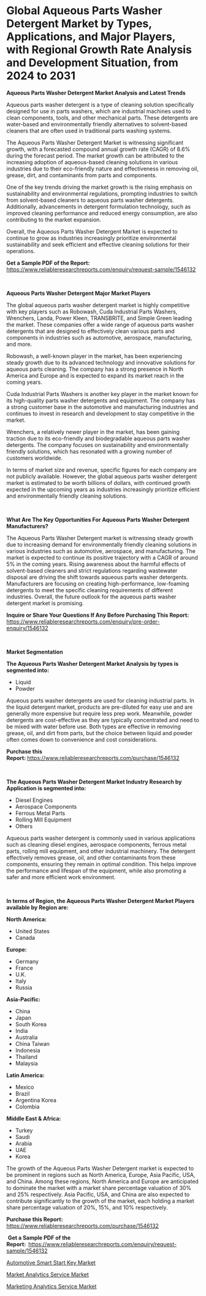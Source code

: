 <p><h1>Global Aqueous Parts Washer Detergent Market by Types, Applications, and Major Players, with Regional Growth Rate Analysis and Development Situation, from 2024 to 2031</h1></p><p><strong>Aqueous Parts Washer Detergent Market Analysis and Latest Trends</strong></p>
<p><p>Aqueous parts washer detergent is a type of cleaning solution specifically designed for use in parts washers, which are industrial machines used to clean components, tools, and other mechanical parts. These detergents are water-based and environmentally friendly alternatives to solvent-based cleaners that are often used in traditional parts washing systems.</p><p>The Aqueous Parts Washer Detergent Market is witnessing significant growth, with a forecasted compound annual growth rate (CAGR) of 8.6% during the forecast period. The market growth can be attributed to the increasing adoption of aqueous-based cleaning solutions in various industries due to their eco-friendly nature and effectiveness in removing oil, grease, dirt, and contaminants from parts and components.</p><p>One of the key trends driving the market growth is the rising emphasis on sustainability and environmental regulations, prompting industries to switch from solvent-based cleaners to aqueous parts washer detergents. Additionally, advancements in detergent formulation technology, such as improved cleaning performance and reduced energy consumption, are also contributing to the market expansion.</p><p>Overall, the Aqueous Parts Washer Detergent Market is expected to continue to grow as industries increasingly prioritize environmental sustainability and seek efficient and effective cleaning solutions for their operations.</p></p>
<p><strong>Get a Sample PDF of the Report:&nbsp;</strong> <a href="https://www.reliableresearchreports.com/enquiry/request-sample/1546132">https://www.reliableresearchreports.com/enquiry/request-sample/1546132</a></p>
<p>&nbsp;</p>
<p><strong>Aqueous Parts Washer Detergent Major Market Players</strong></p>
<p><p>The global aqueous parts washer detergent market is highly competitive with key players such as Robowash, Cuda Industrial Parts Washers, Wrenchers, Landa, Power Kleen, TRANSBRITE, and Simple Green leading the market. These companies offer a wide range of aqueous parts washer detergents that are designed to effectively clean various parts and components in industries such as automotive, aerospace, manufacturing, and more.</p><p>Robowash, a well-known player in the market, has been experiencing steady growth due to its advanced technology and innovative solutions for aqueous parts cleaning. The company has a strong presence in North America and Europe and is expected to expand its market reach in the coming years.</p><p>Cuda Industrial Parts Washers is another key player in the market known for its high-quality parts washer detergents and equipment. The company has a strong customer base in the automotive and manufacturing industries and continues to invest in research and development to stay competitive in the market.</p><p>Wrenchers, a relatively newer player in the market, has been gaining traction due to its eco-friendly and biodegradable aqueous parts washer detergents. The company focuses on sustainability and environmentally friendly solutions, which has resonated with a growing number of customers worldwide.</p><p>In terms of market size and revenue, specific figures for each company are not publicly available. However, the global aqueous parts washer detergent market is estimated to be worth billions of dollars, with continued growth expected in the upcoming years as industries increasingly prioritize efficient and environmentally friendly cleaning solutions.</p></p>
<p>&nbsp;</p>
<p><strong>What Are The Key Opportunities For Aqueous Parts Washer Detergent Manufacturers?</strong></p>
<p><p>The Aqueous Parts Washer Detergent market is witnessing steady growth due to increasing demand for environmentally friendly cleaning solutions in various industries such as automotive, aerospace, and manufacturing. The market is expected to continue its positive trajectory with a CAGR of around 5% in the coming years. Rising awareness about the harmful effects of solvent-based cleaners and strict regulations regarding wastewater disposal are driving the shift towards aqueous parts washer detergents. Manufacturers are focusing on creating high-performance, low-foaming detergents to meet the specific cleaning requirements of different industries. Overall, the future outlook for the aqueous parts washer detergent market is promising.</p></p>
<p><strong>Inquire or Share Your Questions If Any Before Purchasing This Report:</strong> <a href="https://www.reliableresearchreports.com/enquiry/pre-order-enquiry/1546132">https://www.reliableresearchreports.com/enquiry/pre-order-enquiry/1546132</a></p>
<p>&nbsp;</p>
<p><strong>Market Segmentation</strong></p>
<p><strong>The Aqueous Parts Washer Detergent Market Analysis by types is segmented into:</strong></p>
<p><ul><li>Liquid</li><li>Powder</li></ul></p>
<p><p>Aqueous parts washer detergents are used for cleaning industrial parts. In the liquid detergent market, products are pre-diluted for easy use and are generally more expensive but require less prep work. Meanwhile, powder detergents are cost-effective as they are typically concentrated and need to be mixed with water before use. Both types are effective in removing grease, oil, and dirt from parts, but the choice between liquid and powder often comes down to convenience and cost considerations.</p></p>
<p><strong>Purchase this Report:&nbsp;</strong><a href="https://www.reliableresearchreports.com/purchase/1546132">https://www.reliableresearchreports.com/purchase/1546132</a></p>
<p>&nbsp;</p>
<p><strong>The Aqueous Parts Washer Detergent Market Industry Research by Application is segmented into:</strong></p>
<p><ul><li>Diesel Engines</li><li>Aerospace Components</li><li>Ferrous Metal Parts</li><li>Rolling Mill Equipment</li><li>Others</li></ul></p>
<p><p>Aqueous parts washer detergent is commonly used in various applications such as cleaning diesel engines, aerospace components, ferrous metal parts, rolling mill equipment, and other industrial machinery. The detergent effectively removes grease, oil, and other contaminants from these components, ensuring they remain in optimal condition. This helps improve the performance and lifespan of the equipment, while also promoting a safer and more efficient work environment.</p></p>
<p>&nbsp;</p>
<p><strong>In terms of Region, the Aqueous Parts Washer Detergent Market Players available by Region are:</strong></p>
<p>
    <p> <strong> North America: </strong>
        <ul>
            <li>United States</li>
            <li>Canada</li>
        </ul>
        </p> 
    <p> <strong> Europe: </strong>
        <ul>
            <li>Germany</li>
            <li>France</li>
            <li>U.K.</li>
            <li>Italy</li>
            <li>Russia</li>
        </ul>
        </p> 
    <p> <strong> Asia-Pacific: </strong>
        <ul>
            <li>China</li>
            <li>Japan</li>
            <li>South Korea</li>
            <li>India</li>
            <li>Australia</li>
            <li>China Taiwan</li>
            <li>Indonesia</li>
            <li>Thailand</li>
            <li>Malaysia</li>
        </ul>
        </p> 
    <p> <strong> Latin America: </strong>
        <ul>
            <li>Mexico</li>
            <li>Brazil</li>
            <li>Argentina Korea</li>
            <li>Colombia</li>
        </ul>
        </p> 
    <p> <strong> Middle East & Africa: </strong>
        <ul>
            <li>Turkey</li>
            <li>Saudi</li>
            <li>Arabia</li>
            <li>UAE</li>
            <li>Korea</li>
        </ul>
    </p>
    </p>
<p><p>The growth of the Aqueous Parts Washer Detergent market is expected to be prominent in regions such as North America, Europe, Asia Pacific, USA, and China. Among these regions, North America and Europe are anticipated to dominate the market with a market share percentage valuation of 30% and 25% respectively. Asia Pacific, USA, and China are also expected to contribute significantly to the growth of the market, each holding a market share percentage valuation of 20%, 15%, and 10% respectively.</p></p>
<p><strong>Purchase this Report: </strong><a href="https://www.reliableresearchreports.com/purchase/1546132">https://www.reliableresearchreports.com/purchase/1546132</a></p>
<p>&nbsp;<strong>Get a Sample PDF of the Report:&nbsp;&nbsp;</strong><a href="https://www.reliableresearchreports.com/enquiry/request-sample/1546132">https://www.reliableresearchreports.com/enquiry/request-sample/1546132</a></p>
<p><strong></strong></p>
<p><p><a href="https://view.publitas.com/reportprime-1/automotive-smart-start-key-market-size-evaluating-its-market-trends-growth-and-projections-2023-2030/">Automotive Smart Start Key Market</a></p><p><a href="https://view.publitas.com/reportprime-1/market-analytics-service-market-size-evaluating-its-market-trends-growth-and-projections-2023-2030/">Market Analytics Service Market</a></p><p><a href="https://view.publitas.com/reportprime-1/marketing-analytics-service-market-provides-detailed-segmentation-of-this-market-based-on-type-application-and-region-and-forecast-for-the-period-from-2023-2030/">Marketing Analytics Service Market</a></p></p>